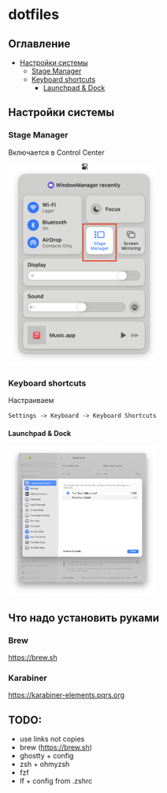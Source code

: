 # dotfiles

## Оглавление

- [Настройки системы](#настройки-системы)
    - [Stage Manager](#stage-manager)
    - [Keyboard shortcuts](#keyboard-shortcuts)
        - [Launchpad & Dock](#launchpad--dock)

## Настройки системы

### Stage Manager

Включается в Control Center

<img src="./macos/stage-manager.png" width="300"/>

### Keyboard shortcuts
Настраиваем 
```
Settings -> Keyboard -> Keyboard Shortcuts
```

#### Launchpad & Dock
<img src="./macos/launchpad-and-dock.png" width="300"/>

<!-- -  ![Launchpad & Dock](./macos/1.png)
- [Mission Control](2.png)
- [Keyboard](3.1.png) (Move focus to next window is important)
- [Input Sources](4.png)
- [Spotlight](5.png)
- [Function Keys](6.png)
- [Modifier Keys](7.png) -->

## Что надо установить руками

### Brew

https://brew.sh

### Karabiner

https://karabiner-elements.pqrs.org

## TODO:
- use links not copies
- brew (https://brew.sh)
- ghostty + config
- zsh + ohmyzsh
- fzf
- lf + config from .zshrc
